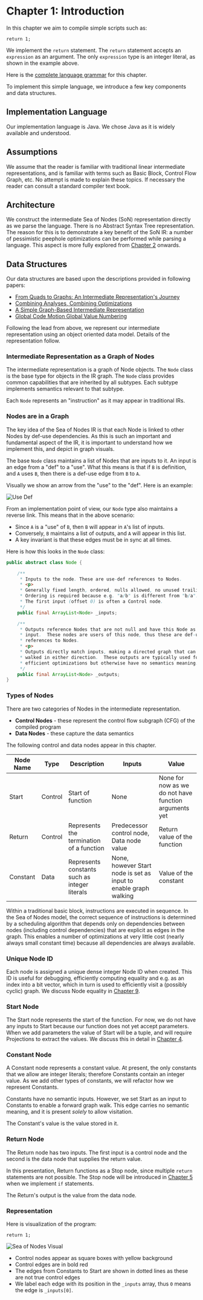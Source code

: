 # Chapter 1: Introduction

In this chapter we aim to compile simple scripts such as:

```
return 1;
```

We implement the `return` statement.
The `return` statement accepts an `expression` as an argument.
The only `expression` type is an integer literal, as shown in the example above.

Here is the [complete language grammar](docs/01-grammar.md) for this chapter.

To implement this simple language, we introduce a few key components and data structures.

## Implementation Language

Our implementation language is Java. We chose Java as it is widely available and understood.

## Assumptions

We assume that the reader is familiar with traditional linear intermediate representations, and is familiar with terms such as Basic Block, Control Flow Graph, etc. No attempt is made to explain these topics.
If necessary the reader can consult a standard compiler text book.

## Architecture

We construct the intermediate Sea of Nodes (SoN) representation directly as we parse the language. There is no Abstract Syntax Tree representation. The reason for this is to demonstrate a key benefit of the SoN IR:
a number of pessimistic peephole optimizations can be performed while parsing a language. This aspect is more fully explored from [Chapter 2](../chapter02/README.md) onwards.

## Data Structures

Our data structures are based upon the descriptions provided in following papers:

* [From Quads to Graphs: An Intermediate Representation's Journey](http://softlib.rice.edu/pub/CRPC-TRs/reports/CRPC-TR93366-S.pdf)
* [Combining Analyses, Combining Optimizations](https://dl.acm.org/doi/pdf/10.1145/201059.201061)
* [A Simple Graph-Based Intermediate Representation](https://www.oracle.com/technetwork/java/javase/tech/c2-ir95-150110.pdf)
* [Global Code Motion Global Value Numbering](https://courses.cs.washington.edu/courses/cse501/06wi/reading/click-pldi95.pdf)

Following the lead from above, we represent our intermediate representation using an object oriented data model. Details of the
representation follow.

### Intermediate Representation as a Graph of Nodes

The intermediate representation is a graph of Node objects. The `Node` class is the base type for objects in the IR graph.
The `Node` class provides common capabilities that are inherited by all subtypes.
Each subtype implements semantics relevant to that subtype.

Each `Node` represents an "instruction" as it may appear in traditional IRs.

### Nodes are in a Graph

The key idea of the Sea of Nodes IR is that each Node is linked to other Nodes by def-use dependencies.
As this is such an important and fundamental aspect of the IR, it is important to understand how we implement this, and depict in graph visuals.

The base `Node` class maintains a list of Nodes that are inputs to it. An input is an edge from a "def" to a "use". What this means is that if `B` is definition, and `A` uses `B`,
then there is a def-use edge from `B` to `A`.

Visually we show an arrow from the "use" to the "def". Here is an example:

![Use Def](./docs/01-use-def.svg)

From an implementation point of view, our `Node` type also maintains a reverse link.
This means that in the above scenario:

* Since `A` is a "use" of `B`, then `B` will appear in `A`'s list of inputs.
* Conversely, `B` maintains a list of outputs, and `A` will appear in this list.
* A key invariant is that these edges must be in sync at all times.

Here is how this looks in the `Node` class:

```java
public abstract class Node {

    /**
     * Inputs to the node. These are use-def references to Nodes.
     * <p>
     * Generally fixed length, ordered, nulls allowed, no unused trailing space.
     * Ordering is required because e.g. "a/b" is different from "b/a".
     * The first input (offset 0) is often a Control node.
     */
    public final ArrayList<Node> _inputs;

    /**
     * Outputs reference Nodes that are not null and have this Node as an
     * input.  These nodes are users of this node, thus these are def-use
     * references to Nodes.
     * <p>
     * Outputs directly match inputs, making a directed graph that can be
     * walked in either direction.  These outputs are typically used for
     * efficient optimizations but otherwise have no semantics meaning.
     */
    public final ArrayList<Node> _outputs;
}
```

### Types of Nodes

There are two categories of Nodes in the intermediate representation.

* **Control Nodes** - these represent the control flow subgraph (CFG) of the compiled program
* **Data Nodes** - these capture the data semantics

The following control and data nodes appear in this chapter.

| Node Name | Type    | Description                                   | Inputs                                                           | Value                                                 |
|-----------|---------|-----------------------------------------------|------------------------------------------------------------------|-------------------------------------------------------|
| Start     | Control | Start of function                             | None                                                             | None for now as we do not have function arguments yet |
| Return    | Control | Represents the termination of a function      | Predecessor control node, Data node value                        | Return value of the function                          |
| Constant  | Data    | Represents constants such as integer literals | None, however Start node is set as input to enable graph walking | Value of the constant                                 |

Within a traditional basic block, instructions are executed in sequence. In the Sea of Nodes model, the correct sequence of instructions is determined by a scheduling
algorithm that depends only on dependencies between nodes (including control dependencies) that are explicit as edges in the graph. This enables a number of optimizations
at very little cost (nearly always small constant time) because all dependencies are always available.

### Unique Node ID

Each node is assigned a unique dense integer Node ID when created. This ID is
useful for debugging, efficiently computing equality and e.g. as an index into
a bit vector, which in turn is used to efficiently visit a (possibly cyclic)
graph.  We discuss Node equality in [Chapter 9](../chapter09/README.md).

### Start Node

The Start node represents the start of the function.  For now, we do not have any inputs to Start because our function does not
yet accept parameters.  When we add parameters the value of Start will be a tuple, and will require Projections to extract the values.
We discuss this in detail in [Chapter 4](../chapter04/README.md).

### Constant Node

A Constant node represents a constant value.  At present, the only constants
that we allow are integer literals; therefore Constants contain an integer
value. As we add other types of constants, we will refactor how we represent
Constants.

Constants have no semantic inputs. However, we set Start as an input to
Constants to enable a forward graph walk.  This edge carries no semantic
meaning, and it is present _solely_ to allow visitation.

The Constant's value is the value stored in it.

### Return Node

The Return node has two inputs.  The first input is a control node and the
second is the data node that supplies the return value.

In this presentation, Return functions as a Stop node, since multiple `return` statements are not possible.
The Stop node will be introduced in [Chapter 5](../chapter05/README.md) when we implement `if` statements.

The Return's output is the value from the data node.

### Representation

Here is visualization of the program:

```
return 1;
```

![Sea of Nodes Visual](./docs/01-graph.svg)

* Control nodes appear as square boxes with yellow background
* Control edges are in bold red
* The edges from Constants to Start are shown in dotted lines as these are not true control edges
* We label each edge with its position in the `_inputs` array, thus `0` means the edge is `_inputs[0]`.
